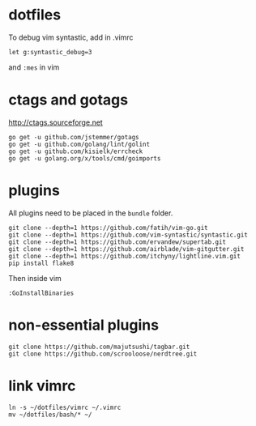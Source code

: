 # dotfiles

To debug vim syntastic, add in .vimrc

```
let g:syntastic_debug=3
```

and `:mes` in vim

# ctags and gotags

http://ctags.sourceforge.net

```
go get -u github.com/jstemmer/gotags
go get -u github.com/golang/lint/golint
go get -u github.com/kisielk/errcheck
go get -u golang.org/x/tools/cmd/goimports
```

# plugins

All plugins need to be placed in the `bundle` folder.

```
git clone --depth=1 https://github.com/fatih/vim-go.git
git clone --depth=1 https://github.com/vim-syntastic/syntastic.git
git clone --depth=1 https://github.com/ervandew/supertab.git
git clone --depth=1 https://github.com/airblade/vim-gitgutter.git
git clone --depth=1 https://github.com/itchyny/lightline.vim.git
pip install flake8
```
Then inside vim
```
:GoInstallBinaries
```

# non-essential plugins

```
git clone https://github.com/majutsushi/tagbar.git
git clone https://github.com/scrooloose/nerdtree.git
```
# link vimrc

```
ln -s ~/dotfiles/vimrc ~/.vimrc
mv ~/dotfiles/bash/* ~/
```

